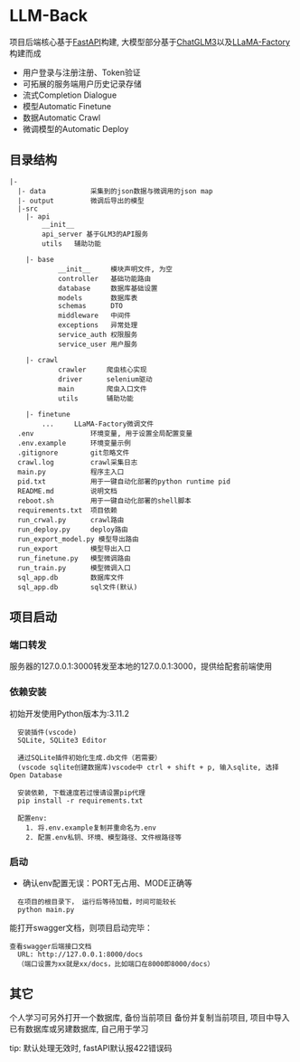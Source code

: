 # LLM-Back

项目后端核心基于[FastAPI]("https://fastapi.tiangolo.com/zh/")构建, 大模型部分基于[ChatGLM3](https://github.com/THUDM/ChatGLM3)以及[LLaMA-Factory]("https://github.com/hiyouga/LLaMA-Factory")构建而成

- 用户登录与注册注册、Token验证
- 可拓展的服务端用户历史记录存储
- 流式Completion Dialogue
- 模型Automatic Finetune
- 数据Automatic Crawl
- 微调模型的Automatic Deploy




## 目录结构
```
|-
  |- data			采集到的json数据与微调用的json map
  |- output			微调后导出的模型
  |-src
  	|- api
		__init__
		api_server 基于GLM3的API服务
		utils	辅助功能

  	|- base
	        __init__     模块声明文件, 为空
	        controller   基础功能路由
	        database     数据库基础设置
	        models       数据库表
	        schemas      DTO
	        middleware   中间件
	        exceptions   异常处理
	        service_auth 权限服务
	        service_user 用户服务

	|- crawl
	    	crawler		爬虫核心实现
	    	driver		selenium驱动
	    	main		爬虫入口文件
	    	utils		辅助功能

	|- finetune
		...		LLaMA-Factory微调文件
  .env              环境变量, 用于设置全局配置变量
  .env.example      环境变量示例
  .gitignore        git忽略文件
  crawl.log			crawl采集日志
  main.py           程序主入口
  pid.txt			用于一键自动化部署的python runtime pid
  README.md         说明文档
  reboot.sh			用于一键自动化部署的shell脚本
  requirements.txt  项目依赖
  run_crwal.py		crawl路由
  run_deploy.py		deploy路由
  run_export_model.py 模型导出路由
  run_export		模型导出入口
  run_finetune.py	模型微调路由
  run_train.py		模型微调入口
  sql_app.db        数据库文件
  sql_app.db		sql文件(默认)
```

## 项目启动

### 端口转发

服务器的127.0.0.1:3000转发至本地的127.0.0.1:3000，提供给配套前端使用

### 依赖安装

初始开发使用Python版本为:3.11.2

```
  安装插件(vscode)
  SQLite, SQLite3 Editor 
  
  通过SQLite插件初始化生成.db文件（若需要） 
  (vscode sqlite创建数据库)vscode中 ctrl + shift + p, 输入sqlite, 选择Open Database
```

```
  安装依赖, 下载速度若过慢请设置pip代理
  pip install -r requirements.txt
```

```
  配置env:
  	1. 将.env.example复制并重命名为.env
  	2. 配置.env私钥、环境、模型路径、文件根路径等
```



### 启动

* 确认env配置无误：PORT无占用、MODE正确等

```
  在项目的根目录下， 运行后等待加载，时间可能较长
  python main.py
```

能打开swagger文档，则项目启动完毕：

```
查看swagger后端接口文档
  URL: http://127.0.0.1:8000/docs 
  （端口设置为xx就是xx/docs，比如端口在8000即8000/docs）
```



## 其它

个人学习可另外打开一个数据库, 备份当前项目
备份并复制当前项目, 项目中导入已有数据库或另建数据库, 自己用于学习

tip: 默认处理无效时, fastAPI默认报422错误码
